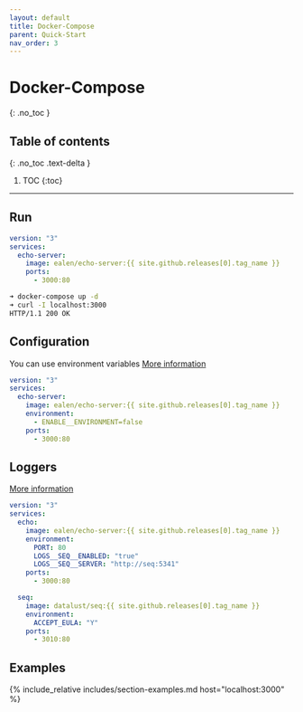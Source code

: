 ```yaml
---
layout: default
title: Docker-Compose
parent: Quick-Start
nav_order: 3
---
```

# Docker-Compose
{: .no_toc }

## Table of contents
{: .no_toc .text-delta }

1. TOC
{:toc}

---

## Run

```yaml
version: "3"
services:
  echo-server:
    image: ealen/echo-server:{{ site.github.releases[0].tag_name }}
    ports:
      - 3000:80
```

```sh
➜ docker-compose up -d
➜ curl -I localhost:3000
HTTP/1.1 200 OK
```

## Configuration

You can use environment variables [More information](/pages/configuration)

```yaml
version: "3"
services:
  echo-server:
    image: ealen/echo-server:{{ site.github.releases[0].tag_name }}
    environment:
      - ENABLE__ENVIRONMENT=false
    ports:
      - 3000:80
```

## Loggers

[More information](/pages/configuration/loggers)

```yaml
version: "3"
services:
  echo:
    image: ealen/echo-server:{{ site.github.releases[0].tag_name }}
    environment: 
      PORT: 80
      LOGS__SEQ__ENABLED: "true"
      LOGS__SEQ__SERVER: "http://seq:5341"
    ports: 
      - 3000:80

  seq:
    image: datalust/seq:{{ site.github.releases[0].tag_name }}
    environment: 
      ACCEPT_EULA: "Y"
    ports:
      - 3010:80
```

## Examples

{% include_relative includes/section-examples.md host="localhost:3000" %}